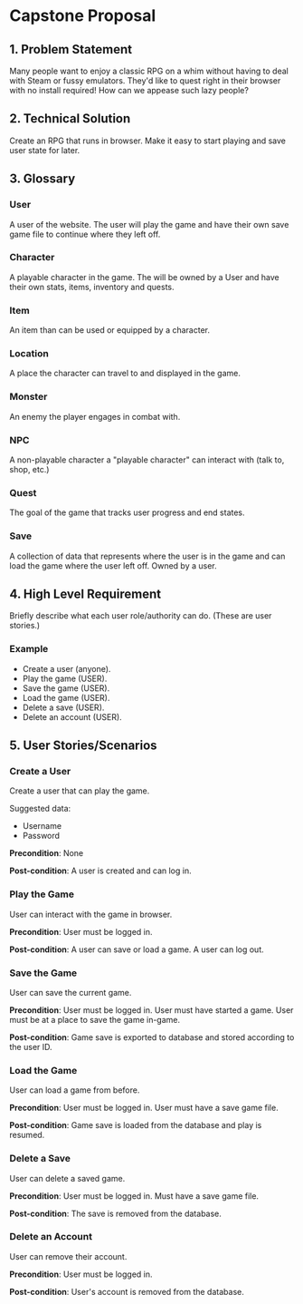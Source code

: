 # Capstone Proposal

## 1. Problem Statement

Many people want to enjoy a classic RPG on a whim without having to deal with Steam or fussy emulators. They'd like to quest right in their browser with no install required! How can we appease such lazy people?

## 2. Technical Solution

Create an RPG that runs in browser. Make it easy to start playing and save user state for later.

## 3. Glossary

### User
A user of the website. The user will play the game and have their own save game file to continue where they left off.
### Character
A playable character in the game. The will be owned by a User and have their own stats, items, inventory and quests.
### Item
An item than can be used or equipped by a character.
### Location
A place the character can travel to and displayed in the game.
### Monster
An enemy the player engages in combat with.

### NPC

A non-playable character a "playable character" can interact with (talk to, shop, etc.)

### Quest

The goal of the game that tracks user progress and end states.

### Save

A collection of data that represents where the user is in the game and can load the game where the user left off. Owned by a user.

## 4. High Level Requirement

Briefly describe what each user role/authority can do. (These are user stories.)

### Example

- Create a user (anyone).
- Play the game (USER).
- Save the game (USER).
- Load the game (USER).
- Delete a save (USER).
- Delete an account (USER).

## 5. User Stories/Scenarios

### Create a User

Create a user that can play the game.

Suggested data:
- Username
- Password

**Precondition**: None

**Post-condition**: A user is created and can log in.

### Play the Game

User can interact with the game in browser.

**Precondition**: User must be logged in.

**Post-condition**: A user can save or load a game. A user can log out.

### Save the Game

User can save the current game.

**Precondition**: User must be logged in. User must have started a game. User must be at a place to save the game in-game.

**Post-condition**: Game save is exported to database and stored according to the user ID. 

### Load the Game

User can load a game from before.

**Precondition**: User must be logged in. User must have a save game file.

**Post-condition**: Game save is loaded from the database and play is resumed.

### Delete a Save

User can delete a saved game.

**Precondition**: User must be logged in. Must have a save game file.

**Post-condition**: The save is removed from the database.

### Delete an Account

User can remove their account.

**Precondition**: User must be logged in.

**Post-condition**: User's account is removed from the database.